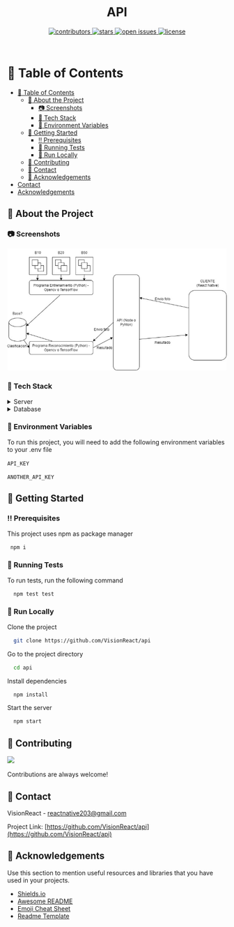 <!--
Hey, thanks for using the awesome-readme-template template.  
If you have any enhancements, then fork this project and create a pull request 
or just open an issue with the label "enhancement".

Don't forget to give this project a star for additional support ;)
Maybe you can mention me or this repo in the acknowledgements too
-->
<div align="center">

  <!--<img src="assets/logo.png" alt="logo" width="200" height="auto" />-->
  <h1>API</h1>
  
  <!--<p>
    An awesome README template for your projects! 
  </p>-->
  
  
<!-- Badges -->
<p>
  <a href="https://github.com/VisionReact/api/graphs/contributors">
    <img src="https://img.shields.io/badge/contributor-4-green" alt="contributors" />
  </a>
  <a href="https://github.com/VisionReact/api/stargazers">
    <img src="https://img.shields.io/github/stars/VisionReact/api" alt="stars" />
  </a>
  <a href="https://github.com/VisionReact/api/issues">
    <img src="https://img.shields.io/github/issues/VisionReact/api" alt="open issues" />
  </a>
  <a href="https://github.com/VisionReact/api/blob/main/LICENSE">
    <img src="https://img.shields.io/github/license/VisionReact/api" alt="license" />
  </a>
</p>
  <!-- 
  <h4>
    <a href="https://github.com/Louis3797/awesome-readme-template/">View Demo</a>
  <span> · </span>
    <a href="https://github.com/Louis3797/awesome-readme-template">Documentation</a>
  <span> · </span>
    <a href="https://github.com/Louis3797/awesome-readme-template/issues/">Report Bug</a>
  <span> · </span>
    <a href="https://github.com/Louis3797/awesome-readme-template/issues/">Request Feature</a>
  </h4>-->
</div>

<br />

<!-- Table of Contents -->
# :notebook_with_decorative_cover: Table of Contents

- [:notebook_with_decorative_cover: Table of Contents](#notebook_with_decorative_cover-table-of-contents)
  - [:star2: About the Project](#star2-about-the-project)
    - [:camera: Screenshots](#camera-screenshots)
    - [:space_invader: Tech Stack](#space_invader-tech-stack)
    - [:key: Environment Variables](#key-environment-variables)
  - [:toolbox: Getting Started](#toolbox-getting-started)
    - [:bangbang: Prerequisites](#bangbang-prerequisites)
    - [:test_tube: Running Tests](#test_tube-running-tests)
    - [:running: Run Locally](#running-run-locally)
  - [:wave: Contributing](#wave-contributing)
  - [:handshake: Contact](#handshake-contact)
  - [:gem: Acknowledgements](#gem-acknowledgements)
  <!--* [Installation](#gear-installation)-->
  <!--* [Running Tests](#test_tube-running-tests)
  * [Run Locally](#running-run-locally)-->
  <!--* [Deployment](#triangular_flag_on_post-deployment)-->
- [Contact](#handshake-contact)
- [Acknowledgements](#gem-acknowledgements)

  

<!-- About the Project -->
## :star2: About the Project


<!-- Screenshots -->
### :camera: Screenshots

<div align="center"> 
  <img src="imgs/architecture.jpeg" alt="screenshot" />
</div>


<!-- TechStack -->
### :space_invader: Tech Stack

<details>
  <summary>Server</summary>
  <ul>
    <li><a href="https://developer.mozilla.org/es/docs/Web/JavaScript">JavaScript</a></li>
    <li><a href="https://expressjs.com/">Express.js</a></li>
  </ul>
</details>

<details>
<summary>Database</summary>
  <ul>
    <li><a href="https://www.mysql.com/">MySQL</a></li>
    <!--<li><a href="https://redis.io/">Redis</a></li>-->
  </ul>
</details>

<!--<details>
<summary>DevOps</summary>
  <ul>
    <li><a href="https://www.docker.com/">Docker</a></li>
    <li><a href="https://www.jenkins.io/">Jenkins</a></li>
    <li><a href="https://circleci.com/">CircleCLI</a></li>
  </ul>
</details>-->


<!-- Env Variables -->
### :key: Environment Variables

To run this project, you will need to add the following environment variables to your .env file

`API_KEY`

`ANOTHER_API_KEY`

<!-- Getting Started -->
## 	:toolbox: Getting Started

<!-- Prerequisites -->
### :bangbang: Prerequisites

This project uses npm as package manager

```bash
 npm i
```
   
<!-- Running Tests -->
### :test_tube: Running Tests

To run tests, run the following command

```bash
  npm test test
```

<!-- Run Locally -->
### :running: Run Locally

Clone the project

```bash
  git clone https://github.com/VisionReact/api
```

Go to the project directory

```bash
  cd api
```

Install dependencies

```bash
  npm install
```

Start the server

```bash
  npm start
```


<!-- Deployment -->
<!--### :triangular_flag_on_post: Deployment

To deploy this project run

```bash
  yarn deploy
```-->


<!-- Contributing -->
## :wave: Contributing

<a href="https://github.com/VisionReact/api/graphs/contributors">
  <img src="https://contrib.rocks/image?repo=VisionReact/api" />
</a>


Contributions are always welcome!



<!-- Contact -->
## :handshake: Contact

VisionReact - reactnative203@gmail.com

Project Link: [https://github.com/VisionReact/api](https://github.com/VisionReact/api)


<!-- Acknowledgments -->
## :gem: Acknowledgements

Use this section to mention useful resources and libraries that you have used in your projects.

 - [Shields.io](https://shields.io/)
 - [Awesome README](https://github.com/matiassingers/awesome-readme)
 - [Emoji Cheat Sheet](https://github.com/ikatyang/emoji-cheat-sheet/blob/master/README.md#travel--places)
 - [Readme Template](https://github.com/othneildrew/Best-README-Template)

